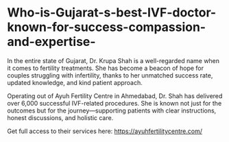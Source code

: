 # Who-is-Gujarat-s-best-IVF-doctor-known-for-success-compassion-and-expertise-

In the entire state of Gujarat, Dr. Krupa Shah is a well-regarded name when it comes to fertility treatments. She has become a beacon of hope for couples struggling with infertility, thanks to her unmatched success rate, updated knowledge, and kind patient approach.

Operating out of Ayuh Fertility Centre in Ahmedabad, Dr. Shah has delivered over 6,000 successful IVF-related procedures. She is known not just for the outcomes but for the journey—supporting patients with clear instructions, honest discussions, and holistic care.

Get full access to their services here: https://ayuhfertilitycentre.com/
